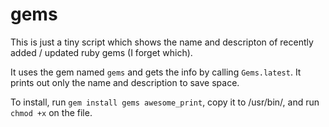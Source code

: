 # gems

This is just a tiny script which shows the name and descripton of recently added / updated ruby gems (I forget which).

It uses the gem named `gems` and gets the info by calling `Gems.latest`. It prints out only the name and description to save space.

To install, run `gem install gems awesome_print`, copy it to /usr/bin/, and run `chmod +x` on the file. 
